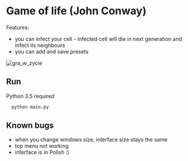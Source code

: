 # Game of life  (John Conway)

Features:
- you can infect your cell - infected cell will die in next generation and infect its neighbours
- you can add and save presets

![gra_w_zycie](https://user-images.githubusercontent.com/23525102/39266911-a359e77c-48cb-11e8-9c32-05dcd52da151.png)

## Run
Python 3.5 required
```bash 
  python main.py
```
  
## Known bugs
- when you change windows size, interface size stays the same
- top menu not working
- interface is in Polish :)
